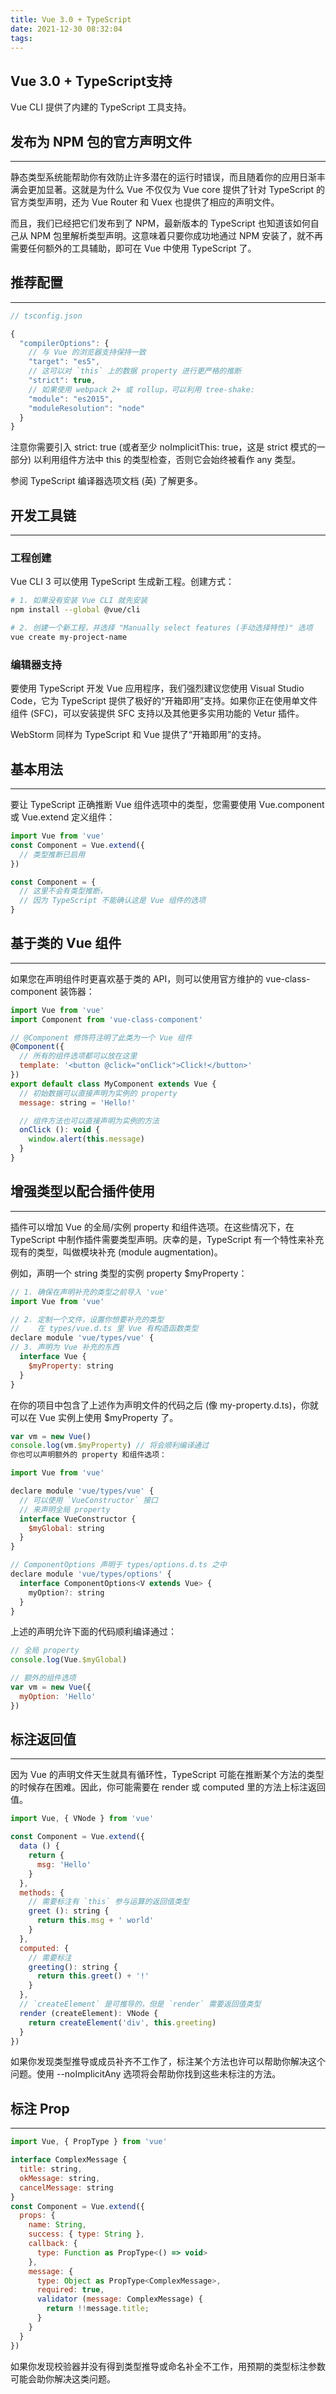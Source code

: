 ```yaml
---
title: Vue 3.0 + TypeScript
date: 2021-12-30 08:32:04
tags:
---
```

## Vue 3.0 + TypeScript支持

Vue CLI 提供了内建的 TypeScript 工具支持。

## 发布为 NPM 包的官方声明文件

---

静态类型系统能帮助你有效防止许多潜在的运行时错误，而且随着你的应用日渐丰满会更加显著。这就是为什么 Vue 不仅仅为 Vue core 提供了针对 TypeScript 的官方类型声明，还为 Vue Router 和 Vuex 也提供了相应的声明文件。

而且，我们已经把它们发布到了 NPM，最新版本的 TypeScript 也知道该如何自己从 NPM 包里解析类型声明。这意味着只要你成功地通过 NPM 安装了，就不再需要任何额外的工具辅助，即可在 Vue 中使用 TypeScript 了。

## 推荐配置

---

```js
// tsconfig.json

{
  "compilerOptions": {
    // 与 Vue 的浏览器支持保持一致
    "target": "es5",
    // 这可以对 `this` 上的数据 property 进行更严格的推断
    "strict": true,
    // 如果使用 webpack 2+ 或 rollup，可以利用 tree-shake:
    "module": "es2015",
    "moduleResolution": "node"
  }
}
```

注意你需要引入 strict: true (或者至少 noImplicitThis: true，这是 strict 模式的一部分) 以利用组件方法中 this 的类型检查，否则它会始终被看作 any 类型。

参阅 TypeScript 编译器选项文档 (英) 了解更多。

## 开发工具链

---

### 工程创建

Vue CLI 3 可以使用 TypeScript 生成新工程。创建方式：

```bash
# 1. 如果没有安装 Vue CLI 就先安装
npm install --global @vue/cli

# 2. 创建一个新工程，并选择 "Manually select features (手动选择特性)" 选项
vue create my-project-name
```

### 编辑器支持

要使用 TypeScript 开发 Vue 应用程序，我们强烈建议您使用 Visual Studio Code，它为 TypeScript 提供了极好的“开箱即用”支持。如果你正在使用单文件组件 (SFC)，可以安装提供 SFC 支持以及其他更多实用功能的 Vetur 插件。

WebStorm 同样为 TypeScript 和 Vue 提供了“开箱即用”的支持。

## 基本用法

---

要让 TypeScript 正确推断 Vue 组件选项中的类型，您需要使用 Vue.component 或 Vue.extend 定义组件：

```js
import Vue from 'vue'
const Component = Vue.extend({
  // 类型推断已启用
})

const Component = {
  // 这里不会有类型推断，
  // 因为 TypeScript 不能确认这是 Vue 组件的选项
}
```

## 基于类的 Vue 组件

---

如果您在声明组件时更喜欢基于类的 API，则可以使用官方维护的 vue-class-component 装饰器：

```js
import Vue from 'vue'
import Component from 'vue-class-component'

// @Component 修饰符注明了此类为一个 Vue 组件
@Component({
  // 所有的组件选项都可以放在这里
  template: '<button @click="onClick">Click!</button>'
})
export default class MyComponent extends Vue {
  // 初始数据可以直接声明为实例的 property
  message: string = 'Hello!'

  // 组件方法也可以直接声明为实例的方法
  onClick (): void {
    window.alert(this.message)
  }
}
```

## 增强类型以配合插件使用

---

插件可以增加 Vue 的全局/实例 property 和组件选项。在这些情况下，在 TypeScript 中制作插件需要类型声明。庆幸的是，TypeScript 有一个特性来补充现有的类型，叫做模块补充 (module augmentation)。

例如，声明一个 string 类型的实例 property $myProperty：

```js
// 1. 确保在声明补充的类型之前导入 'vue'
import Vue from 'vue'

// 2. 定制一个文件，设置你想要补充的类型
//    在 types/vue.d.ts 里 Vue 有构造函数类型
declare module 'vue/types/vue' {
// 3. 声明为 Vue 补充的东西
  interface Vue {
    $myProperty: string
  }
}
```

在你的项目中包含了上述作为声明文件的代码之后 (像 my-property.d.ts)，你就可以在 Vue 实例上使用 $myProperty 了。

```js
var vm = new Vue()
console.log(vm.$myProperty) // 将会顺利编译通过
你也可以声明额外的 property 和组件选项：

import Vue from 'vue'

declare module 'vue/types/vue' {
  // 可以使用 `VueConstructor` 接口
  // 来声明全局 property
  interface VueConstructor {
    $myGlobal: string
  }
}

// ComponentOptions 声明于 types/options.d.ts 之中
declare module 'vue/types/options' {
  interface ComponentOptions<V extends Vue> {
    myOption?: string
  }
}
```

上述的声明允许下面的代码顺利编译通过：

```js
// 全局 property
console.log(Vue.$myGlobal)

// 额外的组件选项
var vm = new Vue({
  myOption: 'Hello'
})
```

## 标注返回值

---

因为 Vue 的声明文件天生就具有循环性，TypeScript 可能在推断某个方法的类型的时候存在困难。因此，你可能需要在 render 或 computed 里的方法上标注返回值。

```js
import Vue, { VNode } from 'vue'

const Component = Vue.extend({
  data () {
    return {
      msg: 'Hello'
    }
  },
  methods: {
    // 需要标注有 `this` 参与运算的返回值类型
    greet (): string {
      return this.msg + ' world'
    }
  },
  computed: {
    // 需要标注
    greeting(): string {
      return this.greet() + '!'
    }
  },
  // `createElement` 是可推导的，但是 `render` 需要返回值类型
  render (createElement): VNode {
    return createElement('div', this.greeting)
  }
})
```

如果你发现类型推导或成员补齐不工作了，标注某个方法也许可以帮助你解决这个问题。使用 --noImplicitAny 选项将会帮助你找到这些未标注的方法。

## 标注 Prop

---

```js
import Vue, { PropType } from 'vue'

interface ComplexMessage {
  title: string,
  okMessage: string,
  cancelMessage: string
}
const Component = Vue.extend({
  props: {
    name: String,
    success: { type: String },
    callback: {
      type: Function as PropType<() => void>
    },
    message: {
      type: Object as PropType<ComplexMessage>,
      required: true,
      validator (message: ComplexMessage) {
        return !!message.title;
      }
    }
  }
})
```

如果你发现校验器并没有得到类型推导或命名补全不工作，用预期的类型标注参数可能会助你解决这类问题。
